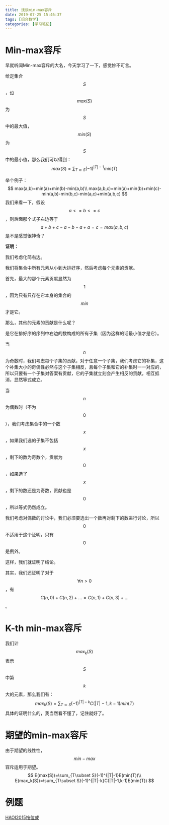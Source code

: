 ```yaml
---
title: 浅谈min-max容斥
date: 2019-07-25 15:46:37
tags: [组合数学]
categories: [学习笔记]
---
```


# Min-max容斥

早就听闻Min-max容斥的大名，今天学习了一下，感觉妙不可言。

给定集合$$S$$，设$$max(S)$$为$$S$$中的最大值，$$min(S)$$为$$S$$中的最小值，那么我们可以得到：
$$
max(S)=\sum_{T\subset S}(-1)^{|T|-1}min(T)
$$
<!--more-->

举个例子：
$$
max(a,b)=min(a)+min(b)-min(a,b)\\
max(a,b,c)=min(a)+min(b)+min(c)-min(a,b)-min(b,c)-min(a,c)+min(a,b,c)
$$
我们来看一下，假设$$a<=b<=c$$，则后面那个式子右边等于
$$
a+b+c-a-b-a+a=c=max(a,b,c)
$$
是不是感觉很神奇？

**证明：**

我们考虑化简右边。

我们将集合中所有元素从小到大排好序，然后考虑每个元素的贡献。

首先，最大的那个元素贡献显然为$$1$$，因为只有只存在它本身的集合的$$min$$才是它。

那么，其他的元素的贡献是什么呢？

是它在排好序的序列中右边的数构成的所有子集（因为这样的话最小值才是它）。

当$$n$$为奇数时，我们考虑每个子集的贡献，对于任意一个子集，我们考虑它的补集，这个补集大小的奇偶性必然与这个子集相反，且每个子集和它的补集时一一对应的，所以只要有一个子集对答案有贡献，它的子集就立刻会产生相反的贡献，相互抵消，显然等式成立。

当$$n$$为偶数时（不为$$0$$），我们考虑集合中的一个数$$x$$，如果我们选的子集不包括$$x$$，剩下的数为奇数个，贡献为$$0$$，如果选了$$x$$，剩下的数还是为奇数，贡献也是$$0$$，所以等式仍然成立。

我们考虑对偶数的讨论中，我们必须要选出一个数再对剩下的数进行讨论，所以$$0$$不适用于这个证明，只有$$0$$是例外。

这样，我们就证明了结论。

其实，我们还证明了对于$$\forall n>0$$，有$$C(n,0)+C(n,2)+...=C(n,1)+C(n,3)+...$$。

# K-th min-max容斥

我们计$$max_k(S)$$表示$$S$$中第$$k$$大的元素，那么我们有：
$$
max_k(S)=\sum_{T\subset S}(-1)^{|T|-k}C(|T|-1,k-1)min(T)
$$
具体的证明什么的，我当然看不懂了，记住就好了。

# 期望的min-max容斥

由于期望的线性性，$$min-max$$容斥适用于期望。
$$
E(max(S))=\sum_{T\subset S}(-1)^{|T|-1}E(min(T))\\
E(max_k(S))=\sum_{T\subset S}(-1)^{|T|-k}C(|T|-1,k-1)E(min(T))
$$

# 例题

[HAOI2015按位或](https://cmwqf.github.io/2019/07/25/%E6%8C%89%E4%BD%8D%E6%88%96/)